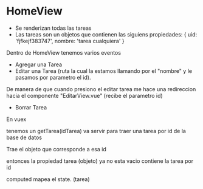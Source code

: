 HomeView
======== 
- Se renderizan todas las tareas
- Las tareas son un objetos que contienen las siguiens propiedades:
{
  uid: 'fjfkejf383747',
  nombre: 'tarea cualquiera'
}

Dentro de HomeView tenemos varios eventos
- Agregar una Tarea
- Editar una Tarea (ruta la cual la estamos llamando por el "nombre"
y le pasamos por parametro el id).

De manera de que cuando presiono el editar tarea me hace una redireccion
hacia el componente "EditarView.vue" (recibe el parametro id)
- Borrar Tarea


En vuex

tenemos un getTarea(idTarea) va servir para traer una tarea por id de la base de datos

Trae el objeto que corresponde a esa id

entonces la propiedad tarea (objeto) ya no esta vacio contiene la tarea por id

computed mapea el state. (tarea)